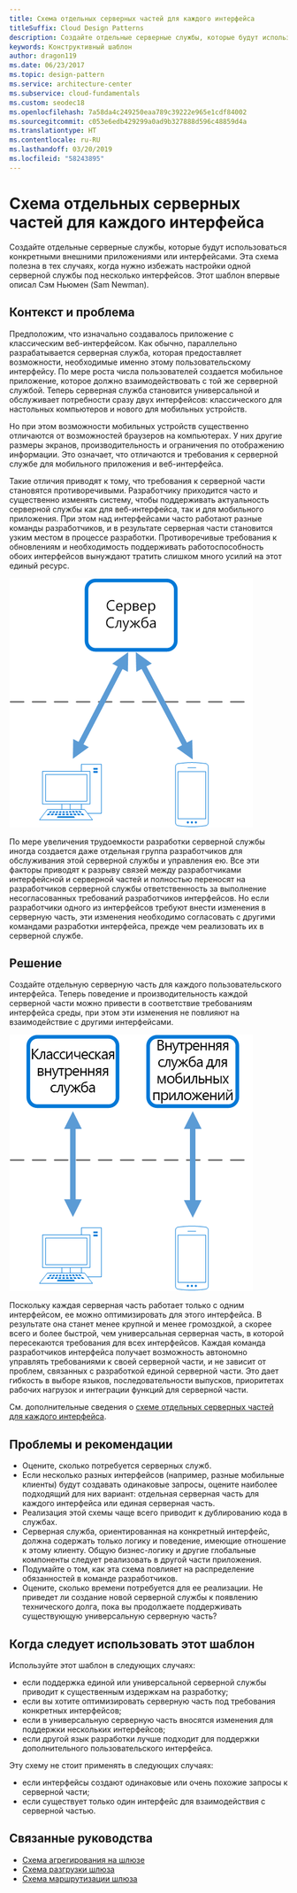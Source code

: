 ```yaml
---
title: Схема отдельных серверных частей для каждого интерфейса
titleSuffix: Cloud Design Patterns
description: Создайте отдельные серверные службы, которые будут использоваться конкретными внешними приложениями или интерфейсами.
keywords: Конструктивный шаблон
author: dragon119
ms.date: 06/23/2017
ms.topic: design-pattern
ms.service: architecture-center
ms.subservice: cloud-fundamentals
ms.custom: seodec18
ms.openlocfilehash: 7a58da4c249250eaa789c39222e965e1cdf84002
ms.sourcegitcommit: c053e6edb429299a0ad9b327888d596c48859d4a
ms.translationtype: HT
ms.contentlocale: ru-RU
ms.lasthandoff: 03/20/2019
ms.locfileid: "58243895"
---
```

# <a name="backends-for-frontends-pattern"></a>Схема отдельных серверных частей для каждого интерфейса

Создайте отдельные серверные службы, которые будут использоваться конкретными внешними приложениями или интерфейсами. Эта схема полезна в тех случаях, когда нужно избежать настройки одной серверной службы под несколько интерфейсов. Этот шаблон впервые описал Сэм Ньюмен (Sam Newman).

## <a name="context-and-problem"></a>Контекст и проблема

Предположим, что изначально создавалось приложение с классическим веб-интерфейсом. Как обычно, параллельно разрабатывается серверная служба, которая предоставляет возможности, необходимые именно этому пользовательскому интерфейсу. По мере роста числа пользователей создается мобильное приложение, которое должно взаимодействовать с той же серверной службой. Теперь серверная служба становится универсальной и обслуживает потребности сразу двух интерфейсов: классического для настольных компьютеров и нового для мобильных устройств.

Но при этом возможности мобильных устройств существенно отличаются от возможностей браузеров на компьютерах. У них другие размеры экранов, производительность и ограничения по отображению информации. Это означает, что отличаются и требования к серверной службе для мобильного приложения и веб-интерфейса.

Такие отличия приводят к тому, что требования к серверной части становятся противоречивыми. Разработчику приходится часто и существенно изменять систему, чтобы поддерживать актуальность серверной службы как для веб-интерфейса, так и для мобильного приложения. При этом над интерфейсами часто работают разные команды разработчиков, и в результате серверная части становится узким местом в процессе разработки. Противоречивые требования к обновлениям и необходимость поддерживать работоспособность обоих интерфейсов вынуждают тратить слишком много усилий на этот единый ресурс.

![Контекст и проблема: схема отдельных серверных частей для каждого интерфейса](./_images/backend-for-frontend.png)

По мере увеличения трудоемкости разработки серверной службы иногда создается даже отдельная группа разработчиков для обслуживания этой серверной службы и управления ею. Все эти факторы приводят к разрыву связей между разработчиками интерфейсной и серверной частей и полностью переносят на разработчиков серверной службы ответственность за выполнение несогласованных требований разработчиков интерфейсов. Но если разработчики одного из интерфейсов требуют внести изменения в серверную часть, эти изменения необходимо согласовать с другими командами разработки интерфейса, прежде чем реализовать их в серверной службе.

## <a name="solution"></a>Решение

Создайте отдельную серверную часть для каждого пользовательского интерфейса. Теперь поведение и производительность каждой серверной части можно привести в соответствие требованиям интерфейса среды, при этом эти изменения не повлияют на взаимодействие с другими интерфейсами.

![Схема отдельных серверных частей для каждого интерфейса](./_images/backend-for-frontend-example.png)

Поскольку каждая серверная часть работает только с одним интерфейсом, ее можно оптимизировать для этого интерфейса. В результате она станет менее крупной и менее громоздкой, а скорее всего и более быстрой, чем универсальная серверная часть, в которой пересекаются требования для всех интерфейсов. Каждая команда разработчиков интерфейса получает возможность автономно управлять требованиями к своей серверной части, и не зависит от проблем, связанных с разработкой единой серверной части. Это дает гибкость в выборе языков, последовательности выпусков, приоритетах рабочих нагрузок и интеграции функций для серверной части.

См. дополнительные сведения о [схеме отдельных серверных частей для каждого интерфейса](https://samnewman.io/patterns/architectural/bff/).

## <a name="issues-and-considerations"></a>Проблемы и рекомендации

- Оцените, сколько потребуется серверных служб.
- Если несколько разных интерфейсов (например, разные мобильные клиенты) будут создавать одинаковые запросы, оцените наиболее подходящий для них вариант: отдельная серверная часть для каждого интерфейса или единая серверная часть.
- Реализация этой схемы чаще всего приводит к дублированию кода в службах.
- Серверная служба, ориентированная на конкретный интерфейс, должна содержать только логику и поведение, имеющие отношение к этому клиенту. Общую бизнес-логику и другие глобальные компоненты следует реализовать в другой части приложения.
- Подумайте о том, как эта схема повлияет на распределение обязанностей в команде разработчиков.
- Оцените, сколько времени потребуется для ее реализации. Не приведет ли создание новой серверной службы к появлению технического долга, пока вы продолжаете поддерживать существующую универсальную серверную часть?

## <a name="when-to-use-this-pattern"></a>Когда следует использовать этот шаблон

Используйте этот шаблон в следующих случаях:

- если поддержка единой или универсальной серверной службы приводит к существенным издержкам на разработку;
- если вы хотите оптимизировать серверную часть под требования конкретных интерфейсов;
- если в универсальную серверную часть вносятся изменения для поддержки нескольких интерфейсов;
- если другой язык разработки лучше подходит для поддержки дополнительного пользовательского интерфейса.

Эту схему не стоит применять в следующих случаях:

- если интерфейсы создают одинаковые или очень похожие запросы к серверной части;
- если существует только один интерфейс для взаимодействия с серверной частью.

## <a name="related-guidance"></a>Связанные руководства

- [Схема агрегирования на шлюзе](./gateway-aggregation.md)
- [Схема разгрузки шлюза](./gateway-offloading.md)
- [Схема маршрутизации шлюза](./gateway-routing.md)
